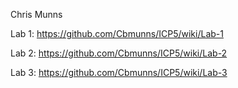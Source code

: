 Chris Munns

Lab 1: https://github.com/Cbmunns/ICP5/wiki/Lab-1

Lab 2: https://github.com/Cbmunns/ICP5/wiki/Lab-2

Lab 3: https://github.com/Cbmunns/ICP5/wiki/Lab-3
